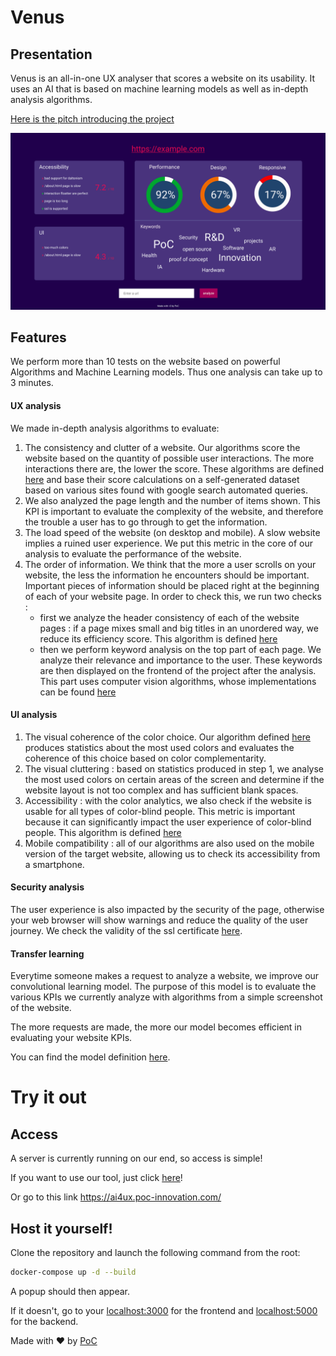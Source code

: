 # Venus

## Presentation
Venus is an all-in-one UX analyser that scores a website on its usability.
It uses an AI that is based on machine learning models as well as in-depth analysis algorithms.

[Here is the pitch introducing the project](https://www.youtube.com/watch?v=0OKr8xxV6LI)

![Screenshot](/.github/screen.png)

## Features

We perform more than 10 tests on the website based on powerful Algorithms and Machine Learning models. Thus one analysis can take up to 3 minutes.

#### UX analysis

We made in-depth analysis algorithms to evaluate:

1. The consistency and clutter of a website. Our algorithms score the website based on the quantity of possible user interactions. The more interactions there are, the lower the score. These algorithms are defined [here](https://github.com/AI4UX/2020_PoC/blob/master/back/clutter.py) and base their score calculations on a self-generated dataset based on various sites found with google search automated queries.
2. We also analyzed the page length and the number of items shown. This KPI is important to evaluate the complexity of the website, and therefore the trouble a user has to go through to get the information.
3. The load speed of the website (on desktop and mobile). A slow website implies a ruined user experience. We put this metric in the core of our analysis to evaluate the performance of the website.
4. The order of information. We think that the more a user scrolls on your website, the less the information he encounters should be important. Important pieces of information should be placed right at the beginning of each of your website page. In order to check this, we run two checks :
     * first we analyze the header consistency of each of the website pages : if a page mixes small and big titles in an unordered way, we reduce its efficiency score. This algorithm is defined [here](https://github.com/AI4UX/2020_PoC/blob/master/back/analysis.py)
     * then we perform keyword analysis on the top part of each page. We analyze their relevance and importance to the user. These keywords are then displayed on the frontend of the project after the analysis. This part uses computer vision algorithms, whose implementations can be found [here](https://github.com/AI4UX/2020_PoC/blob/master/back/analysis.py)


#### UI analysis

1. The visual coherence of the color choice. Our algorithm defined [here](https://github.com/AI4UX/2020_PoC/blob/master/back/color.py) produces statistics about the most used colors and evaluates the coherence of this choice based on color complementarity.
2. The visual cluttering : based on statistics produced in step 1, we analyse the most used colors on certain areas of the screen and determine if the website layout is not too complex and has sufficient blank spaces.
3. Accessibility : with the color analytics, we also check if the website is usable for all types of color-blind people. This metric is important because it can significantly impact the user experience of color-blind people. This algorithm is defined [here](https://github.com/AI4UX/2020_PoC/blob/master/back/color.py)
4. Mobile compatibility : all of our algorithms are also used on the mobile version of the target website, allowing us to check its accessibility from a smartphone.


#### Security analysis

The user experience is also impacted by the security of the page, otherwise your web browser will show warnings and reduce the quality of the user journey. We check the validity of the ssl certificate [here](https://github.com/AI4UX/2020_PoC/blob/master/back/analysis.py).

#### Transfer learning

Everytime someone makes a request to analyze a website, we improve our convolutional learning model. The purpose of this model is to evaluate the various KPIs we currently analyze with algorithms from a simple screenshot of the website.

The more requests are made, the more our model becomes efficient in evaluating your website KPIs.

You can find the model definition [here](https://github.com/AI4UX/2020_PoC/blob/master/back/models.py).

# Try it out

## Access

A server is currently running on our end, so access is simple!

If you want to use our tool, just click [here](https://ai4ux.poc-innovation.com/)!

Or go to this link https://ai4ux.poc-innovation.com/

## Host it yourself!

Clone the repository and launch the following command from the root:
```bash
docker-compose up -d --build
```
A popup should then appear.

If it doesn't, go to your [localhost:3000](http://localhost:3000) for the frontend and [localhost:5000](http://localhost:5000) for the backend.

Made with :heart: by [PoC](http://poc-innovation.com)
